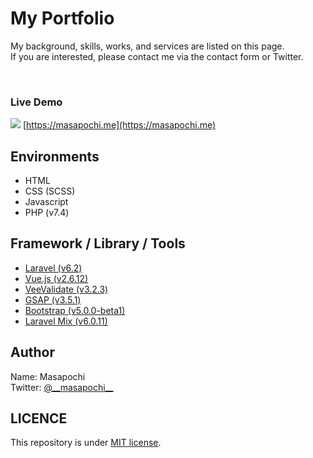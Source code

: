 # My Portfolio

My background, skills, works, and services are listed on this page.<br>
If you are interested, please contact me via the contact form or Twitter.

<br>


### Live Demo
![](https://masapochi.me/images/ogp.jpg)
[https://masapochi.me](https://masapochi.me)



<!-- ## Features -->



## Environments
- HTML
- CSS (SCSS)
- Javascript
- PHP (v7.4)



## Framework / Library / Tools
- [Laravel (v6.2)](https://laravel.com/)
- [Vue.js (v2.6.12)](https://vuejs.org/index.html)
- [VeeValidate (v3.2.3)](https://vee-validate.logaretm.com/v3)
- [GSAP (v3.5.1)](https://greensock.com/gsap/)
- [Bootstrap (v5.0.0-beta1)](https://getbootstrap.jp/)
- [Laravel Mix (v6.0.11)](https://github.com/JeffreyWay/laravel-mix)



<!-- ## Anything else -->



## Author
Name: Masapochi<br>
Twitter: [@\_\_masapochi\_\_](https://twitter.com/__masapochi__)



## LICENCE
This repository is under [MIT license](https://en.wikipedia.org/wiki/MIT_License).
